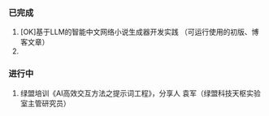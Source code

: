 
### 已完成
1. [OK]基于LLM的智能中文网络小说生成器开发实践 （可运行使用的初版、博客文章）
2. 


### 进行中

1. 绿盟培训《AI高效交互方法之提示词工程》，分享人 袁军（绿盟科技天枢实验室主管研究员）
